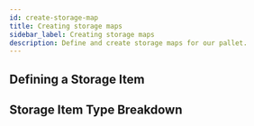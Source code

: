 ```yaml
---
id: create-storage-map
title: Creating storage maps
sidebar_label: Creating storage maps
description: Define and create storage maps for our pallet.
---
```


## Defining a Storage Item

## Storage Item Type Breakdown